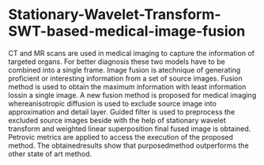# Stationary-Wavelet-Transform-SWT-based-medical-image-fusion
CT and MR scans are used in medical imaging to capture the information of targeted organs. For better diagnosis these two models have to be combined into a single frame. Image fusion is atechnique of generating proficient or interesting information from a set of source images. Fusion method is used to obtain the maximum information with least information lossin a single image. A new fusion method is proposed for medical imaging whereanisotropic diffusion is used to exclude source image into approximation and detail layer. Guided filter is used to preprocess the excluded source images beside with the help of stationary wavelet transform and weighted linear superposition final fused image is obtained. Petrovic metrics are applied to access the execution of the proposed method. The obtainedresults show that purposedmethod outperforms the other state of art method.
